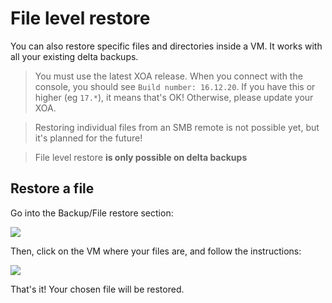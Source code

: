 # File level restore

You can also restore specific files and directories inside a VM. It works with all your existing delta backups.

> You must use the latest XOA release. When you connect with the console, you should see `Build number: 16.12.20`. If you have this or higher (eg `17.*`), it means that's OK! Otherwise, please update your XOA.

> Restoring individual files from an SMB remote is not possible yet, but it's planned for the future!

> File level restore **is only possible on delta backups**

## Restore a file

Go into the Backup/File restore section:

![](https://xen-orchestra.com/blog/content/images/2016/12/filelevelrestore1.png)

Then, click on the VM where your files are, and follow the instructions:

![](https://xen-orchestra.com/blog/content/images/2016/12/filelevelrestore2.png)

That's it! Your chosen file will be restored.